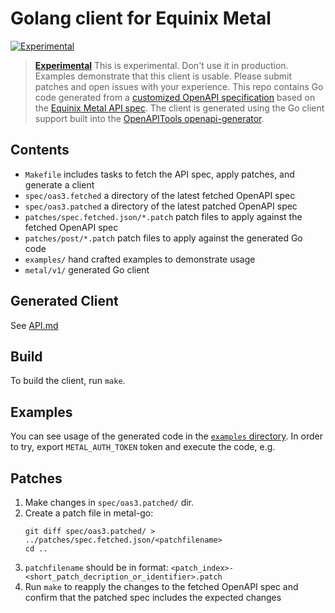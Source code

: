 # Golang client for Equinix Metal

[![Experimental](https://img.shields.io/badge/Stability-Experimental-red.svg)](https://github.com/equinix-labs/equinix-labs/blob/main/uniform-standards.md)

> **[Experimental](https://github.com/equinix-labs/equinix-labs/blob/main/experimental-statement.md)**
> This is experimental. Don't use it in production. Examples demonstrate that this client is usable. Please submit patches and open issues with your experience. This repo contains Go code generated from a [customized OpenAPI specification](spec/oas3.patched) based on the [Equinix Metal API spec](https://api.equinix.com/metal/v1/api-docs).  The client is generated using the Go client support built into the [OpenAPITools openapi-generator](https://github.com/OpenAPITools/openapi-generator).

## Contents

- `Makefile` includes tasks to fetch the API spec, apply patches, and generate a client
- `spec/oas3.fetched` a directory of the latest fetched OpenAPI spec
- `spec/oas3.patched` a directory of the latest patched OpenAPI spec
- `patches/spec.fetched.json/*.patch` patch files to apply against the fetched OpenAPI spec
- `patches/post/*.patch` patch files to apply against the generated Go code
- `examples/` hand crafted examples to demonstrate usage
- `metal/v1/` generated Go client

## Generated Client

See [API.md](API.md)

## Build

To build the client, run `make`.

## Examples

You can see usage of the generated code in the [`examples` directory](https://github.com/equinix-labs/metal-go/tree/main/examples). In order to try, export `METAL_AUTH_TOKEN` token and execute the code, e.g.

## Patches

1. Make changes in ``spec/oas3.patched/`` dir.
2. Create a patch file in metal-go:
   ```
   git diff spec/oas3.patched/ > ../patches/spec.fetched.json/<patchfilename>
   cd ..
   ```
3. ``patchfilename`` should be in format: ``<patch_index>-<short_patch_decription_or_identifier>.patch``
4. Run ``make`` to reapply the changes to the fetched OpenAPI spec and confirm that the patched spec includes the expected changes


